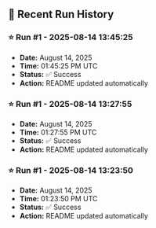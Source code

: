 
## 📝 Recent Run History
<!-- HISTORY_START -->
### ⭐ Run #1 - 2025-08-14 13:45:25
- **Date:** August 14, 2025
- **Time:** 01:45:25 PM UTC
- **Status:** ✅ Success
- **Action:** README updated automatically

### ⭐ Run #1 - 2025-08-14 13:27:55
- **Date:** August 14, 2025
- **Time:** 01:27:55 PM UTC
- **Status:** ✅ Success
- **Action:** README updated automatically

### ⭐ Run #1 - 2025-08-14 13:23:50
- **Date:** August 14, 2025
- **Time:** 01:23:50 PM UTC
- **Status:** ✅ Success
- **Action:** README updated automatically
<!-- HISTORY_END -->